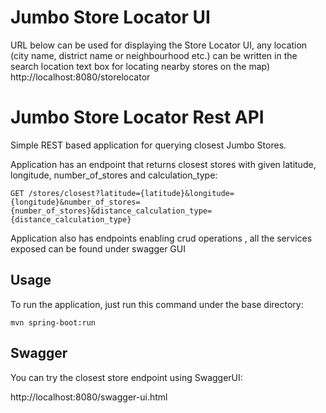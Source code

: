 # Jumbo Store Locator UI

URL below can be used for displaying the Store Locator UI, any location (city name, district name or neighbourhood etc.) can be written in the search location text box for locating nearby stores on the map)
http://localhost:8080/storelocator


# Jumbo Store Locator Rest API
Simple REST based application for querying closest Jumbo Stores.

Application has an endpoint that returns closest stores with given latitude, longitude, number_of_stores and calculation_type:

`GET /stores/closest?latitude={latitude}&longitude={longitude}&number_of_stores={number_of_stores}&distance_calculation_type={distance_calculation_type}`

Application also has endpoints enabling crud operations , all the services exposed can be found under swagger GUI
## Usage

To run the application, just run this command under the base directory:

`mvn spring-boot:run`

## Swagger

You can try the closest store endpoint using SwaggerUI:

http://localhost:8080/swagger-ui.html